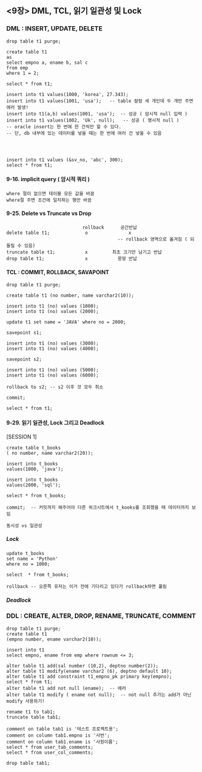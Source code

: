 ## <9장> DML, TCL, 읽기 일관성 및 Lock


### DML : INSERT, UPDATE, DELETE

    drop table t1 purge;
    
    create table t1
    as
    select empno a, ename b, sal c
    from emp
    where 1 = 2;

    select * from t1;
    
    insert into t1 values(1000, 'korea', 27.343);
    insert into t1 values(1001, 'usa');   -- table 컬럼 세 개인데 두 개만 주면 에러 발생!
    insert into t1(a,b) values(1001, 'usa');  -- 성공 ( 암시적 null 입력 )
    insert into t1 values(1002, 'Uk', null);   -- 성공 ( 명시적 null )
    -- oracle insert는 한 번에 한 건씩만 할 수 있다.
    -- 단, db 내부에 있는 데이터를 넣을 때는 한 번에 여러 건 넣을 수 있음
    
    
    
    
    insert into t1 values (&sv_no, 'abc', 300);
    select * from t1;
    
    
#### 9-16. implicit query ( 암시적 쿼리 )

    where 절이 없으면 테이블 모든 값을 바꿈
    where절 주면 조건에 일치하는 행만 바꿈
    
#### 9-25. Delete vs Truncate vs Drop

                                rollback      공간반납
    delete table t1;             o               x         
                                             -- rollback 영역으로 옮겨짐 ( 되돌릴 수 있음)
    truncate table t1;           x         최초 크기만 남기고 반납
    drop table t1;               x           몽땅 반납
    

#### TCL : COMMIT, ROLLBACK, SAVAPOINT

    drop table t1 purge;
    
    create table t1 (no number, name varchar2(10));
    
    insert into t1 (no) values (1000);
    insert into t1 (no) values (2000);
    
    update t1 set name = 'JAVA' where no = 2000;
    
    savepoint s1;
    
    insert into t1 (no) values (3000);
    insert into t1 (no) values (4000);

    savepoint s2;
    
    insert into t1 (no) values (5000);
    insert into t1 (no) values (6000);

    rollback to s2; -- s2 이후 것 모두 취소
    
    commit;
    
    select * from t1;
    
    
#### 9-29. 읽기 일관성,  Lock 그리고 Deadlock

[SESSION 1]

    create table t_books
    ( no number, name varchar2(20));
    
    insert into t_books
    values(1000, 'java');
    
    insert into t_books
    values(2000, 'sql');
    
    select * from t_books;
    
    commit;  -- 커밋까지 해주어야 다른 워크시트에서 t_kooks를 조회했을 때 데이터까지 보임
    
    동시성 vs 일관성
    
    
##### Lock
    update t_books
    set name = 'Python'
    where no = 1000;
    
    select  * from t_books;
    
    rollback -- 오른쪽 유저는 이거 전에 기다리고 있다가 rollback하면 풀림
    

##### Deadlock


### DDL :  CREATE, ALTER, DROP, RENAME, TRUNCATE, COMMENT

    drop table t1 purge;
    create table t1
    (empno number, ename varchar2(10));

    insert into t1
    select empno, ename from emp where rownum <= 3;
    
    alter table t1 add(sal number (10,2), deptno number(2));
    alter table t1 modify(ename varchar2 (6), deptno default 10);
    alter table t1 add constraint t1_empno_pk primary key(empno);
    select * from t1;
    alter table t1 add not null (ename);  -- 에러
    alter table t1 modify ( ename not null);  -- not null 추가는 add가 아닌 modify 사용하기!
    
    rename t1 to tab1;
    truncate table tab1;
    
    comment on table tab1 is '테스트 프로젝트용';
    comment on column tab1.empno is '사번';
    comment on column tab1.ename is '사원이름';
    select * from user_tab_comments;
    select * from user_col_comments;
    
    drop table tab1;



    
